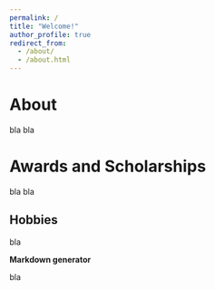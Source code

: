 ```yaml
---
permalink: /
title: "Welcome!"
author_profile: true
redirect_from: 
  - /about/
  - /about.html
---
```



About
======
bla bla

Awards and Scholarships
======
bla bla

Hobbies
------
bla

**Markdown generator**

bla
